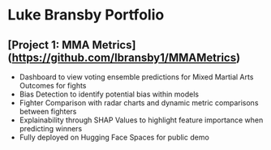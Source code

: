 # Luke Bransby Portfolio

## [Project 1: MMA Metrics] (https://github.com/lbransby1/MMAMetrics)
* Dashboard to view voting ensemble predictions for Mixed Martial Arts Outcomes for fights
* Bias Detection to identify potential bias within models
* Fighter Comparison with radar charts and dynamic metric comparisons between fighters 
* Explainability through SHAP Values to highlight feature importance when predicting winners
* Fully deployed on Hugging Face Spaces for public demo
<!--
**lbransby1/lbransby1** is a ✨ _special_ ✨ repository because its `README.md` (this file) appears on your GitHub profile.

Here are some ideas to get you started:

- 🔭 I’m currently working on ...
- 🌱 I’m currently learning ...
- 👯 I’m looking to collaborate on ...
- 🤔 I’m looking for help with ...
- 💬 Ask me about ...
- 📫 How to reach me: ...
- 😄 Pronouns: ...
- ⚡ Fun fact: ...
-->
